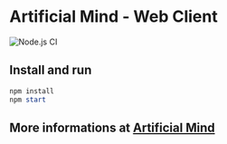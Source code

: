 # Artificial Mind - Web Client

![Node.js CI](https://github.com/Pioryd/am_web_client/workflows/Node.js%20CI/badge.svg?branch=master)

## Install and run

```powershell
npm install
npm start
```

## More informations at [Artificial Mind](https://www.artificialmind.dev/)
